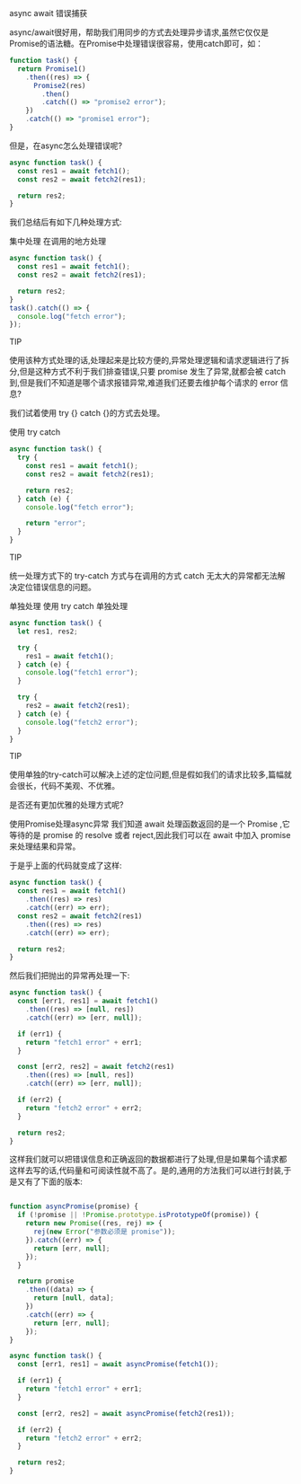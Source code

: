 async await 错误捕获

async/await很好用，帮助我们用同步的方式去处理异步请求,虽然它仅仅是Promise的语法糖。在Promise中处理错误很容易，使用catch即可，如：
```js
function task() {
  return Promise1()
    .then((res) => {
      Promise2(res)
        .then()
        .catch(() => "promise2 error");
    })
    .catch(() => "promise1 error");
}
```
但是，在async怎么处理错误呢?

```js
async function task() {
  const res1 = await fetch1();
  const res2 = await fetch2(res1);

  return res2;
}
```
我们总结后有如下几种处理方式:

集中处理
在调用的地方处理
```js
async function task() {
  const res1 = await fetch1();
  const res2 = await fetch2(res1);

  return res2;
}
task().catch(() => {
  console.log("fetch error");
});
```
TIP

使用该种方式处理的话,处理起来是比较方便的,异常处理逻辑和请求逻辑进行了拆分,但是这种方式不利于我们排查错误,只要 promise 发生了异常,就都会被 catch 到,但是我们不知道是哪个请求报错异常,难道我们还要去维护每个请求的 error 信息?

我们试着使用 try {} catch {}的方式去处理。

使用 try catch
```js
async function task() {
  try {
    const res1 = await fetch1();
    const res2 = await fetch2(res1);

    return res2;
  } catch (e) {
    console.log("fetch error");

    return "error";
  }
}
```
TIP

统一处理方式下的 try-catch 方式与在调用的方式 catch 无太大的异常都无法解决定位错误信息的问题。

单独处理
使用 try catch 单独处理
```js
async function task() {
  let res1, res2;

  try {
    res1 = await fetch1();
  } catch (e) {
    console.log("fetch1 error");
  }

  try {
    res2 = await fetch2(res1);
  } catch (e) {
    console.log("fetch2 error");
  }
}
```
TIP

使用单独的try-catch可以解决上述的定位问题,但是假如我们的请求比较多,篇幅就会很长，代码不美观、不优雅。

是否还有更加优雅的处理方式呢?

使用Promise处理async异常
我们知道 await 处理函数返回的是一个 Promise ,它等待的是 promise 的 resolve 或者 reject,因此我们可以在 await 中加入 promise 来处理结果和异常。

于是乎上面的代码就变成了这样:
```js
async function task() {
  const res1 = await fetch1()
    .then((res) => res)
    .catch((err) => err);
  const res2 = await fetch2(res1)
    .then((res) => res)
    .catch((err) => err);

  return res2;
}
```
然后我们把抛出的异常再处理一下:
```js
async function task() {
  const [err1, res1] = await fetch1()
    .then((res) => [null, res])
    .catch((err) => [err, null]);

  if (err1) {
    return "fetch1 error" + err1;
  }

  const [err2, res2] = await fetch2(res1)
    .then((res) => [null, res])
    .catch((err) => [err, null]);

  if (err2) {
    return "fetch2 error" + err2;
  }

  return res2;
}
```
这样我们就可以把错误信息和正确返回的数据都进行了处理,但是如果每个请求都这样去写的话,代码量和可阅读性就不高了。是的,通用的方法我们可以进行封装,于是又有了下面的版本:
```js

function asyncPromise(promise) {
  if (!promise || !Promise.prototype.isPrototypeOf(promise)) {
    return new Promise((res, rej) => {
      rej(new Error("参数必须是 promise"));
    }).catch((err) => {
      return [err, null];
    });
  }

  return promise
    .then((data) => {
      return [null, data];
    })
    .catch((err) => {
      return [err, null];
    });
}

async function task() {
  const [err1, res1] = await asyncPromise(fetch1());

  if (err1) {
    return "fetch1 error" + err1;
  }

  const [err2, res2] = await asyncPromise(fetch2(res1));

  if (err2) {
    return "fetch2 error" + err2;
  }

  return res2;
}
```